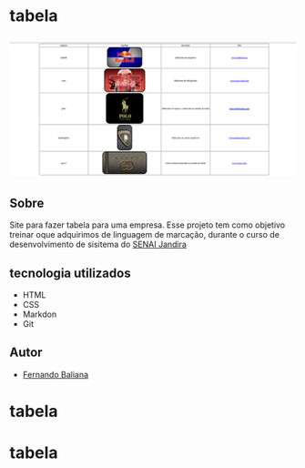 # tabela
![](./tabela.png)
---
## Sobre
Site para fazer tabela para uma empresa. Esse projeto tem como objetivo treinar oque adquirimos de linguagem de marcação, durante o curso de desenvolvimento de sisitema do [SENAI Jandira](https://sp.senai.br/unidade/jandira/)

## tecnologia utilizados
- HTML
- CSS
- Markdon 
- Git

## Autor
- [Fernando Baliana](https://www.linkedin.com/feed/)
# tabela
# tabela
